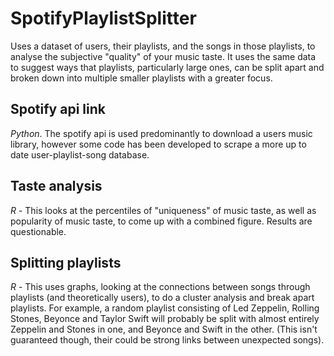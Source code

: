 # SpotifyPlaylistSplitter
Uses a dataset of users, their playlists, and the songs in those playlists, to analyse the subjective "quality" of your music taste. It uses the same data to suggest ways that playlists, particularly large ones, can be split apart and broken down into multiple smaller playlists with a greater focus.
## Spotify api link
*Python*. The spotify api is used predominantly to download a users music library, however some code has been developed to scrape a more up to date user-playlist-song database. 
## Taste analysis
*R* - This looks at the percentiles of "uniqueness" of music taste, as well as popularity of music taste, to come up with a combined figure. Results are questionable.
## Splitting playlists
*R* - This uses graphs, looking at the connections between songs through playlists (and theoretically users), to do a cluster analysis and break apart playlists. For example, a random playlist consisting of Led Zeppelin, Rolling Stones, Beyonce and Taylor Swift will probably be split with almost entirely Zeppelin and Stones in one, and Beyonce and Swift in the other. (This isn't guaranteed though, their could be strong links between unexpected songs).
